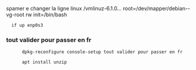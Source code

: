 spamer e changer la ligne
                        linux /vmlinuz-6.1.0... root=/dev/mapper/debian--vg-root rw init=/bin/bash

      
      
      if up enp0s3

### tout valider pour passer en fr
          dpkg-reconfigure console-setup tout valider pour passer en fr

          apt install unzip
